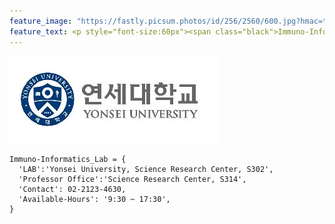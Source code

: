 ```yaml
---
feature_image: "https://fastly.picsum.photos/id/256/2560/600.jpg?hmac=tlP7nOg0yXDtQn3hLjbA2rknGlSkLUCD0vwnNuDhEC8"
feature_text: <p style="font-size:60px"><span class="black">Immuno-Informatics Lab</span></p>
---
```

![symbol](/assets/images/symbolsmall.jpg)


```{python}
Immuno-Informatics_Lab = {
  'LAB':'Yonsei University, Science Research Center, S302',
  'Professor Office':'Science Research Center, S314',
  'Contact': 02-2123-4630,
  'Available-Hours': '9:30 ~ 17:30',  
}
```